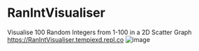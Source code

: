 # RanIntVisualiser
Visualise 100 Random Integers from 1-100 in a 2D Scatter Graph
https://RanIntVisualiser.tempiexd.repl.co
![image](https://user-images.githubusercontent.com/63066656/164353823-30af1f44-de61-49e9-b7d7-86bca4db743e.png)
